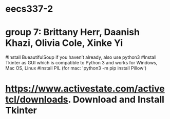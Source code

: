 # eecs337-2
# group 7: Brittany Herr, Daanish Khazi, Olivia Cole, Xinke Yi
#Install BueautifulSoup if you haven’t already, also use python3
#Install Tkinter as GUI which is compatible to Python 3 and works for Windows, Mac OS, Linux
#Install PIL (for mac: 'python3 -m pip install Pillow')
# https://www.activestate.com/activetcl/downloads.  Download and Install Tkinter


